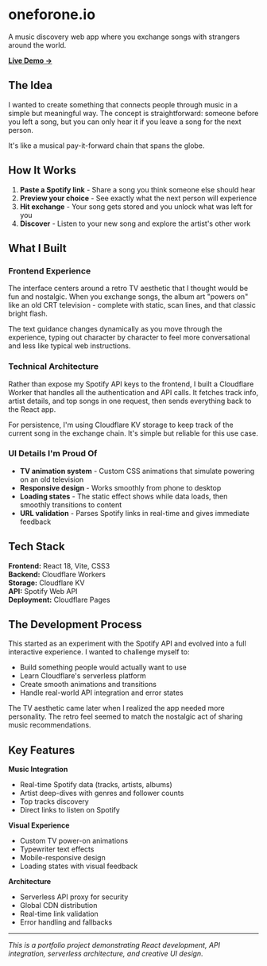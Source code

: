 # oneforone.io

A music discovery web app where you exchange songs with strangers around the world.

[**Live Demo →**](https://oneforone.io)

## The Idea

I wanted to create something that connects people through music in a simple but meaningful way. The concept is straightforward: someone before you left a song, but you can only hear it if you leave a song for the next person.

It's like a musical pay-it-forward chain that spans the globe.

## How It Works

1. **Paste a Spotify link** - Share a song you think someone else should hear
2. **Preview your choice** - See exactly what the next person will experience  
3. **Hit exchange** - Your song gets stored and you unlock what was left for you
4. **Discover** - Listen to your new song and explore the artist's other work

## What I Built

### Frontend Experience
The interface centers around a retro TV aesthetic that I thought would be fun and nostalgic. When you exchange songs, the album art "powers on" like an old CRT television - complete with static, scan lines, and that classic bright flash.

The text guidance changes dynamically as you move through the experience, typing out character by character to feel more conversational and less like typical web instructions.

### Technical Architecture  
Rather than expose my Spotify API keys to the frontend, I built a Cloudflare Worker that handles all the authentication and API calls. It fetches track info, artist details, and top songs in one request, then sends everything back to the React app.

For persistence, I'm using Cloudflare KV storage to keep track of the current song in the exchange chain. It's simple but reliable for this use case.

### UI Details I'm Proud Of
- **TV animation system** - Custom CSS animations that simulate powering on an old television
- **Responsive design** - Works smoothly from phone to desktop
- **Loading states** - The static effect shows while data loads, then smoothly transitions to content
- **URL validation** - Parses Spotify links in real-time and gives immediate feedback

## Tech Stack

**Frontend:** React 18, Vite, CSS3  
**Backend:** Cloudflare Workers  
**Storage:** Cloudflare KV  
**API:** Spotify Web API  
**Deployment:** Cloudflare Pages  

## The Development Process

This started as an experiment with the Spotify API and evolved into a full interactive experience. I wanted to challenge myself to:

- Build something people would actually want to use
- Learn Cloudflare's serverless platform 
- Create smooth animations and transitions
- Handle real-world API integration and error states

The TV aesthetic came later when I realized the app needed more personality. The retro feel seemed to match the nostalgic act of sharing music recommendations.

## Key Features

**Music Integration**
- Real-time Spotify data (tracks, artists, albums)
- Artist deep-dives with genres and follower counts
- Top tracks discovery
- Direct links to listen on Spotify

**Visual Experience**
- Custom TV power-on animations
- Typewriter text effects
- Mobile-responsive design
- Loading states with visual feedback

**Architecture**
- Serverless API proxy for security
- Global CDN distribution
- Real-time link validation
- Error handling and fallbacks

---

*This is a portfolio project demonstrating React development, API integration, serverless architecture, and creative UI design.*
